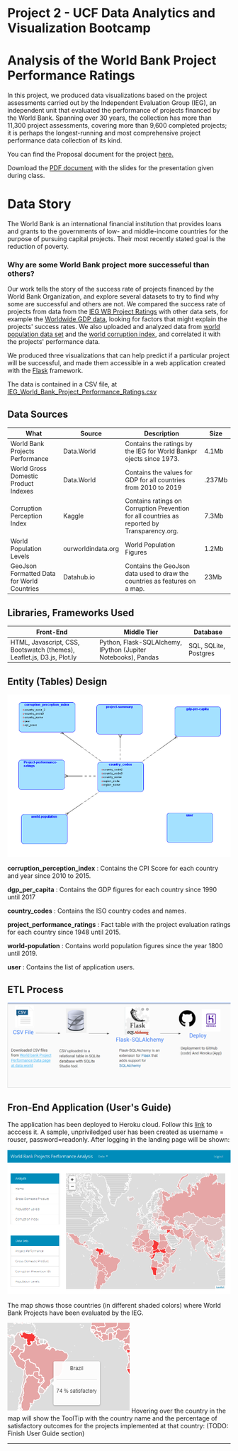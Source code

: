 # Project 2 - UCF Data Analytics and Visualization Bootcamp 
# Analysis of the World Bank Project Performance Ratings

In this project, we produced data visualizations based on the
project assessments carried out by the Independent Evaluation Group (IEG), an independent unit that
evaluated the performance of projects financed by the World Bank.  Spanning over 30 years, the collection has more than 11,300 project assessments, covering more than 9,600 completed projects; it is perhaps the longest-running and most comprehensive project performance data collection of its kind.

You can find the Proposal document for the project [here.](https://github.com/DataBootcamp-Project2-WorldBank/project2/blob/main/Proposal.md)

Download the [PDF document](project2_presentation.pdf) with the slides for the presentation given during class.

# Data Story

The World Bank is an international financial institution that provides loans and grants to the governments of low- and middle-income countries for the purpose of pursuing capital projects.  Their most recently stated goal is the reduction of poverty.

### Why are some World Bank project more successeful than others?

Our work tells the story of the success rate of projects financed by the World Bank Organization, and explore several datasets to try to find why some are successful and others are not. We compared the success rate of projects from data from the [IEG WB Project Ratings](https://data.world/finance/ieg-wb-project-ratings) with other data sets, for example the [Worldwide GDP data](https://ourworldindata.org/grapher/gdp-per-capita-worldbank),  looking for factors that might explain the projects' success rates.  We also uploaded and analyzed data from [world population data set](https://ourworldindata.org/search?q=world+population+by+country) and the [world corruption index](https://www.transparency.org/en/cpi/2020/index/nzl), and correlated it with the projects' performance data.  

We produced three visualizations that can help predict if a particular project will be successful, and made them accessible in a web application created with the [Flask](https://www.fullstackpython.com/flask.html) framework. 



The data is contained in a CSV file, at [IEG_World_Bank_Project_Performance_Ratings.csv]( https://data.world/finance/ieg-wb-project-ratings/file/IEG_World_Bank_Project_Performance_Ratings.csv)


## Data Sources
|What                                      |Source            |Description                                                                                 |Size|
|------------------------------------------|------------------|--------------------------------------------------------------------------------------------|-----|
|World Bank Projects Performance           |Data.World        |Contains the ratings by the IEG for World Bankpr ojects since 1973.                         |4.1Mb|
|World Gross Domestic Product Indexes      |Data.World        |Contains the values for GDP for all countries from 2010 to 2019                             |.237Mb|
|Corruption Perception Index               |Kaggle            |Contains ratings on Corruption Prevention for all countries as reported by Transparency.org.|7.3Mb|
|World Population Levels                   |ourworldindata.org|World Population Figures                                                                    |1.2Mb|
|GeoJson Formatted Data for World Countries|Datahub.io        |Contains the GeoJson data used to draw the countries as features on a map.                  |23Mb|

## Libraries, Frameworks Used
|Front-End                                                              |Middle Tier                                                    |Database                  |
|-----------------------------------------------------------------------|---------------------------------------------------------------|--------------------------|
|HTML, Javascript, CSS, Bootswatch (themes), Leaflet.js, D3.js, Plot.ly |Python,  Flask-SQLAlchemy, IPython (Jupiter Notebooks), Pandas |SQL, SQLite, Postgres     | 


## Entity (Tables) Design

![ERD](./Images/erd.PNG)

**corruption_perception_index**  : Contains the CPI Score for each country and year since 2010 to 2015.

**dgp_per_capita**  : Contains the GDP figures for each country since 1990 until 2017

**country_codes**  : Contains the ISO country codes and names.

**project_performance_ratings** : Fact table with the project evaluation ratings for each country since 1948 until 2015.

**world-population** : Contains world population figures since the year 1800 until 2019.

**user** : Contains the list of application users.

## ETL Process
![ETL](./Images/etl.PNG)


## Fron-End Application (User's Guide)
The application has been deployed to Heroku cloud. Follow this [link](https://alciluz-jose-phillip-project2.herokuapp.com/) to acccess it.
A sample, unpriviledged user has been created as username = rouser, password=readonly.
After logging in the landing page will be shown:

![landingpage](./Images/landing.PNG)

The map shows those countries (in different shaded colors) where World Bank Projects have been evaluated by the IEG.  

![hover](./Images/hover.PNG)  Hovering over the country in the map will show the ToolTip with the country name and the percentage of satisfactory outcomes for the projects implemented at that country:
(TODO: Finish User Guide section)



---